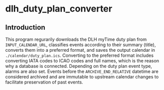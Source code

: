 # dlh_duty_plan_converter
## Introduction

This program regurarily downloads the DLH myTime duty plan from `INPUT_CALENDAR_URL`, classifies events according to their summary (title), converts them into a preferred format, and saves the output calendar in `./calendar/duty_plan.ics`. Converting to the preferred format includes converting IATA codes to ICAO codes and full names, which is the reason why a database is connected. Depending on the duty plan event type, alarms are also set. Events before the `ARCHIVE_END_RELATIVE` datetime are considered archived and are immutable to upstream calendar changes to facilitate preservation of past events.